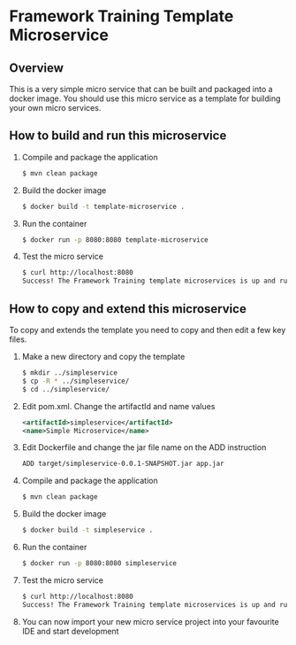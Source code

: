 Framework Training Template Microservice
========================================
Overview
--------
This is a very simple micro service that can be built and packaged into a docker image. You should use this micro service as a template for building your own micro services.

How to build and run this microservice
--------------------------------------

1. Compile and package the application
   ```sh
   $ mvn clean package
   ```
2. Build the docker image
   ```sh
   $ docker build -t template-microservice .
   ```
3. Run the container
   ```sh
   $ docker run -p 8080:8080 template-microservice
   ```
4. Test the micro service
   ```sh
   $ curl http://localhost:8080
   Success! The Framework Training template microservices is up and running
   ```

How to copy and extend this microservice
----------------------------------------
To copy and extends the template you need to copy and then edit a few key files.

1. Make a new directory and copy the template
   ```sh
   $ mkdir ../simpleservice
   $ cp -R * ../simpleservice/
   $ cd ../simpleservice/
   ```
2. Edit pom.xml. Change the artifactId and name values
   ```xml
   <artifactId>simpleservice</artifactId>
   <name>Simple Microservice</name>
   ```
3. Edit Dockerfile and change the jar file name on the ADD instruction
   ```xml
   ADD target/simpleservice-0.0.1-SNAPSHOT.jar app.jar
   ```
5. Compile and package the application
   ```sh
   $ mvn clean package
   ```
6. Build the docker image
   ```sh
   $ docker build -t simpleservice .
   ```
7. Run the container
   ```sh
   $ docker run -p 8080:8080 simpleservice
   ```
8. Test the micro service
   ```sh
   $ curl http://localhost:8080
   Success! The Framework Training template microservices is up and running
   ```
9. You can now import your new micro service project into your favourite IDE and start development